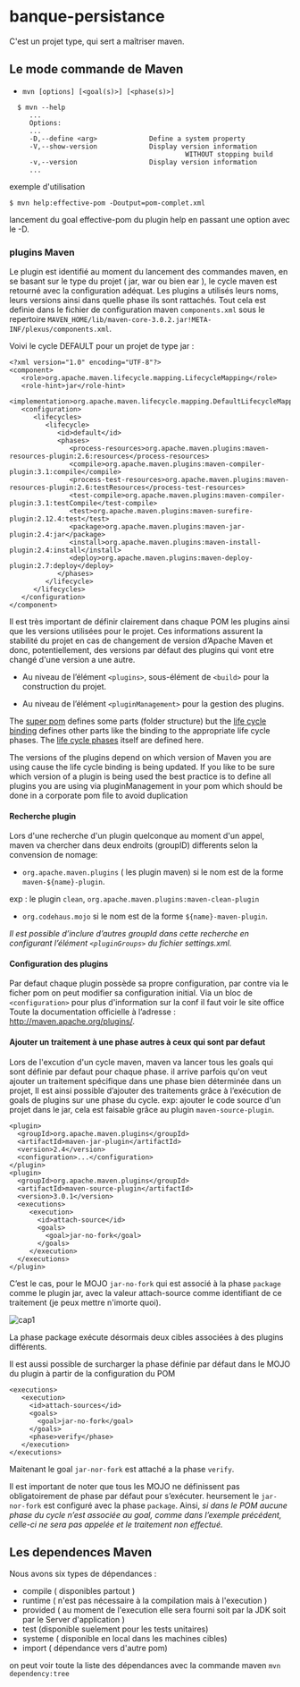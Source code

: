 # banque-persistance
C'est un projet type, qui sert a maîtriser maven.


##  Le mode commande de Maven
* ```mvn [options] [<goal(s)>] [<phase(s)>]```

```
  $ mvn --help 
     ...  
     Options: 
     ... 
     -D,--define <arg>             Define a system property 
     -V,--show-version             Display version information 
                                            WITHOUT stopping build 
     -v,--version                  Display version information 
     ...
```
exemple d'utilisation

```$ mvn help:effective-pom -Doutput=pom-complet.xml```

lancement du goal effective-pom du plugin help en passant une option avec le -D. 

### plugins Maven

Le plugin est identifié au moment du lancement des commandes maven, en se basant sur le type du projet ( jar, war ou bien ear ),
le cycle maven est retourné avec la configuration adéquat. Les plugins a utilisés leurs noms, leurs versions ainsi dans quelle phase ils
sont rattachés. Tout cela est definie dans le fichier de configuration maven ``components.xml`` sous le repertoire ``MAVEN_HOME/lib/maven-core-3.0.2.jar!META-INF/plexus/components.xml``.

Voivi le cycle DEFAULT pour un projet de type jar : 

```
<?xml version="1.0" encoding="UTF-8"?>
<component>
   <role>org.apache.maven.lifecycle.mapping.LifecycleMapping</role>
   <role-hint>jar</role-hint>
   <implementation>org.apache.maven.lifecycle.mapping.DefaultLifecycleMapping</implementation>
   <configuration>
      <lifecycles>
         <lifecycle>
            <id>default</id>
            <phases>
               <process-resources>org.apache.maven.plugins:maven-resources-plugin:2.6:resources</process-resources>
               <compile>org.apache.maven.plugins:maven-compiler-plugin:3.1:compile</compile>
               <process-test-resources>org.apache.maven.plugins:maven-resources-plugin:2.6:testResources</process-test-resources>
               <test-compile>org.apache.maven.plugins:maven-compiler-plugin:3.1:testCompile</test-compile>
               <test>org.apache.maven.plugins:maven-surefire-plugin:2.12.4:test</test>
               <package>org.apache.maven.plugins:maven-jar-plugin:2.4:jar</package>
               <install>org.apache.maven.plugins:maven-install-plugin:2.4:install</install>
               <deploy>org.apache.maven.plugins:maven-deploy-plugin:2.7:deploy</deploy>
            </phases>
         </lifecycle>
      </lifecycles>
   </configuration>
</component>
 ```

Il est très important de définir clairement dans chaque POM les plugins ainsi que les versions utilisées pour le projet. 
Ces informations assurent la stabilité du projet en cas de changement de version d’Apache Maven et donc, potentiellement, 
des versions par défaut des plugins qui vont etre changé d'une version a une autre. 

* Au niveau de l’élément ```<plugins>```, sous-élément de ```<build>``` pour la construction du projet.
  
*  Au niveau de l’élément ```<pluginManagement>``` pour la gestion des plugins.


The [super pom](https://maven.apache.org/ref/3.6.1/maven-model-builder/super-pom.html) defines some parts (folder structure) but the [life cycle binding](https://maven.apache.org/ref/3.6.1/maven-core/default-bindings.html#Plugin_bindings_for_jar_packaging) defines other parts like the binding to the appropriate life cycle phases. The [life cycle phases](https://maven.apache.org/ref/3.6.1/maven-core/lifecycles.html) itself are defined here.
  
The versions of the plugins depend on which version of Maven you are using cause the life cycle binding is being updated. If you like to be sure which version of a plugin is being used the best practice is to define all plugins you are using via pluginManagement in your pom which should be done in a corporate pom file to avoid duplication

#### Recherche plugin
Lors d'une recherche d'un plugin quelconque au moment d'un appel, maven va chercher dans deux endroits (groupID) differents selon la convension de nomage:

* ```org.apache.maven.plugins``` ( les plugin maven) si le nom est de la forme `maven-${name}-plugin`.

exp : le plugin `clean`, `org.apache.maven.plugins:maven-clean-plugin`

* ```org.codehaus.mojo``` si le nom est de la forme `${name}-maven-plugin`.

_*Il est possible d’inclure d’autres groupId dans cette recherche en configurant l’élément `<pluginGroups>` du fichier settings.xml.*_

#### Configuration des plugins
Par defaut chaque plugin possède sa propre configuration, par contre via le ficher pom on peut modifier sa configuration initial.
Via un bloc de `<configuration>` pour plus d'information sur la conf il faut voir le site office Toute la documentation officielle  à l’adresse : http://maven.apache.org/plugins/.

#### Ajouter un traitement à une phase autres à ceux qui sont par defaut
Lors de l'excution d'un cycle maven, maven va lancer tous les goals qui sont définie par defaut pour chaque phase.
il arrive parfois qu'on veut ajouter un traitement spécifique dans une phase bien déterminée dans un projet,
Il est ainsi possible d’ajouter des traitements grâce à l’exécution de goals de plugins sur une phase du cycle.
exp: ajouter le code source d'un projet dans le jar, cela est faisable grâce au plugin `maven-source-plugin`.

  ```
<plugin> 
    <groupId>org.apache.maven.plugins</groupId> 
    <artifactId>maven-jar-plugin</artifactId> 
    <version>2.4</version> 
    <configuration>...</configuration> 
  </plugin> 
<plugin> 
    <groupId>org.apache.maven.plugins</groupId> 
    <artifactId>maven-source-plugin</artifactId> 
    <version>3.0.1</version>  
    <executions> 
       <execution> 
         <id>attach-source</id>  
         <goals> 
           <goal>jar-no-fork</goal>  
         </goals> 
       </execution> 
    </executions> 
  </plugin>
``` 

C’est le cas, pour le MOJO ```jar-no-fork``` qui est associé à la phase ```package``` comme le plugin jar, avec la valeur attach-source comme identifiant de ce traitement (je peux mettre n'imorte quoi).

![cap1](screnshot/cap1.PNG) 

La phase package exécute désormais deux cibles associées à des plugins différents.

Il est aussi possible de surcharger la phase définie par défaut dans le MOJO du plugin à partir de la configuration du POM

    <executions> 
       <execution> 
         <id>attach-sources</id> 
         <goals> 
           <goal>jar-no-fork</goal> 
         </goals>  
         <phase>verify</phase> 
       </execution> 
    </executions> 
    
Maitenant le goal `jar-nor-fork` est attaché a la phase `verify`.

Il est important de noter que tous les MOJO ne définissent pas obligatoirement de phase par défaut pour s’exécuter. 
heursement le ``jar-nor-fork`` est configuré avec la phase ``package``.
Ainsi, *si dans le POM aucune phase du cycle n’est associée au goal, comme dans l’exemple précédent, celle-ci ne sera pas appelée et le traitement non effectué.*

##  Les dependences Maven

Nous avons six types de dépendances :
* compile ( disponibles partout )
* runtime ( n'est pas nécessaire à la compilation mais à l'execution )
* provided ( au moment de l'execution elle sera fourni soit par la JDK soit par le Server d'application )
* test (disponible suelement pour les tests unitaires)
* systeme ( disponible en local dans les machines cibles)
* import ( dépendance vers d'autre pom)

on peut voir toute la liste des dépendances avec la commande maven `mvn dependency:tree`
